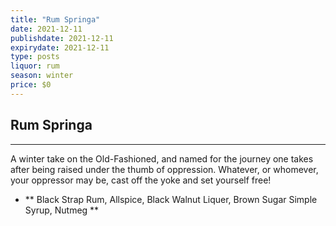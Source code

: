 ```yaml
---
title: "Rum Springa"
date: 2021-12-11
publishdate: 2021-12-11
expirydate: 2021-12-11
type: posts
liquor: rum
season: winter
price: $0
---
```

## Rum Springa
---
A winter take on the Old-Fashioned, and named for the journey one takes after being raised under the thumb of oppression.  Whatever, or whomever, your oppressor may be, cast off the yoke and set yourself free!

* ** Black Strap Rum, Allspice, Black Walnut Liquer, Brown Sugar Simple Syrup, Nutmeg **
